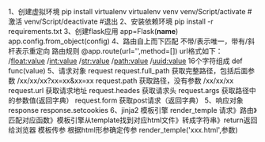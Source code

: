 1、创建虚拟环境
pip install virtualenv 
virtualenv venv 
venv/Script/activate #激活
venv/Script/deactivate #退出
2、安装依赖环境
pip install -r requirements.txt 
3、创建flask应用
app=Flask(__name__)
app.config.from_object(config)
4、路由自上而下匹配
不带/表示唯一，带有/斜杆表示重定向
路由规则
@app.route(url='',method=[])
url格式如下：
/<float:value>
/<int:value>
/<str:value>
/<path:value>
/<uuid:value>  16个字符组成
def func(value)
5、请求对象 request
request.full_path 获取完整路径，包括后面参数 /xx/xx/xx?xx=xx&xx=xx
request.path 获取路径，没有参数 /xx/xx/xx
request.url 获取请求地址
request.heades 获取请求头
request.args 获取路径中的参数值(返回字典）
request.form 获取post请求（返回字典）
5、响应对象 response
response.setcookies
6、jinja2 模板引擎
render_temple
请求》路由》匹配对应函数》模板引擎从template找到对应html文件》转成字符串》return返回给浏览器
模板传参
根据html形参确定传参
render_temple('xxx.html',参数)


